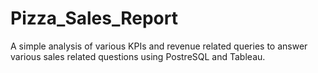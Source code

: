 # Pizza_Sales_Report
A simple analysis of various KPIs and revenue related queries to answer various sales related questions using PostreSQL and Tableau.
